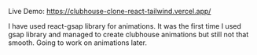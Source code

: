 Live Demo: https://clubhouse-clone-react-tailwind.vercel.app/

I have used react-gsap library for animations. It was the first time I used gsap library and managed to create clubhouse animations but still not that smooth. Going to work on animations later.
